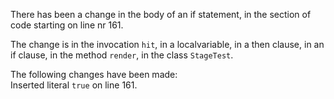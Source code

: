 There has been a change in the body of an if statement, in the section of code starting on line nr 161.
  
The change is in the invocation ```hit```, in a localvariable, in a then clause, in an if clause, in the method ```render```, in the class ```StageTest```.
  
The following changes have been made:  
Inserted literal ```true``` on line 161.  
